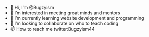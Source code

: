 - 👋 Hi, I’m @Bugzyism
- 👀 I’m interested in meeting great minds and mentors  
- 🌱 I’m currently learning website development and programming
- 💞️ I’m looking to collaborate on who to teach coding
- 📫 How to reach me twitter:Bugzyism44

<!---
Bugzyism/Bugzyism is a ✨ special ✨ repository because its `README.md` (this file) appears on your GitHub profile.
You can click the Preview link to take a look at your changes.
--->
